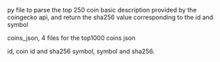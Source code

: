 py file to parse the top 250 coin basic description provided by the coingecko api, and return the sha256 value corresponding to the id and symbol

coins_json, 4 files for the top1000 coins json

id, coin id and sha256
symbol,  symbol and sha256.